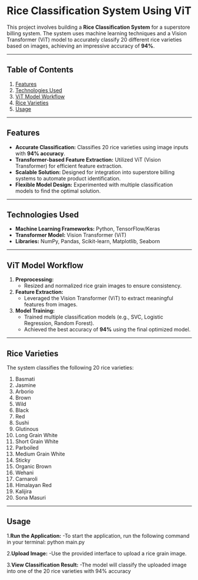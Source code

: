 # Rice Classification System Using ViT

This project involves building a **Rice Classification System** for a superstore billing system. The system uses machine learning techniques and a Vision Transformer (ViT) model to accurately classify 20 different rice varieties based on images, achieving an impressive accuracy of **94%**.

---

## Table of Contents

1. [Features](#features)  
2. [Technologies Used](#technologies-used)  
3. [ViT Model Workflow](#vit-model-workflow)  
4. [Rice Varieties](#rice-varieties)  
5. [Usage](#usage)  

---

## Features

- **Accurate Classification:** Classifies 20 rice varieties using image inputs with **94% accuracy**.  
- **Transformer-based Feature Extraction:** Utilized ViT (Vision Transformer) for efficient feature extraction.  
- **Scalable Solution:** Designed for integration into superstore billing systems to automate product identification.  
- **Flexible Model Design:** Experimented with multiple classification models to find the optimal solution.  

---

## Technologies Used

- **Machine Learning Frameworks:** Python, TensorFlow/Keras  
- **Transformer Model:** Vision Transformer (ViT)  
- **Libraries:** NumPy, Pandas, Scikit-learn, Matplotlib, Seaborn  

---

## ViT Model Workflow

1. **Preprocessing:** 
   - Resized and normalized rice grain images to ensure consistency.  
2. **Feature Extraction:**
   - Leveraged the Vision Transformer (ViT) to extract meaningful features from images.  
3. **Model Training:**
   - Trained multiple classification models (e.g., SVC, Logistic Regression, Random Forest).  
   - Achieved the best accuracy of **94%** using the final optimized model.  

---

## Rice Varieties

The system classifies the following 20 rice varieties:  
1. Basmati  
2. Jasmine  
3. Arborio  
4. Brown  
5. Wild  
6. Black  
7. Red  
8. Sushi  
9. Glutinous  
10. Long Grain White  
11. Short Grain White  
12. Parboiled  
13. Medium Grain White  
14. Sticky  
15. Organic Brown  
16. Wehani  
17. Carnaroli  
18. Himalayan Red  
19. Kalijira  
20. Sona Masuri  

---

## Usage

1.**Run the Application:**
-To start the application, run the following command in your terminal:
python main.py

2.**Upload Image:** 
-Use the provided interface to upload a rice grain image.

3.**View Classification Result:**
-The model will classify the uploaded image into one of the 20 rice varieties with 94% accuracy
